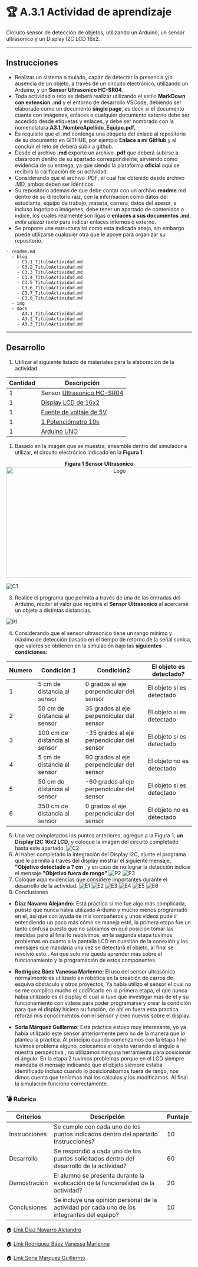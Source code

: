 # :trophy: A.3.1 Actividad de aprendizaje

Circuito sensor de detección de objetos, utilizando un Arduino, un sensor ultrasonico y un Display I2C LCD 16x2.
___

## Instrucciones

- Realizar un sistema simulado, capaz de detectar la presencia y/o ausencia de un objeto, a través de un circuito electrónico, utilizando un Arduino, y un **Sensor Ultrasonico HC-SR04**.
- Toda actividad o reto se deberá realizar utilizando el estilo **MarkDown con extension .md** y el entorno de desarrollo VSCode, debiendo ser elaborado como un documento **single page**, es decir si el documento cuanta con imágenes, enlaces o cualquier documento externo debe ser accedido desde etiquetas y enlaces, y debe ser nombrado con la nomenclatura **A3.1_NombreApellido_Equipo.pdf.**
- Es requisito que el .md contenga una etiqueta del enlace al repositorio de su documento en GITHUB, por ejemplo **Enlace a mi GitHub** y al concluir el reto se deberá subir a github.
- Desde el archivo **.md** exporte un archivo **.pdf** que deberá subirse a classroom dentro de su apartado correspondiente, sirviendo como evidencia de su entrega, ya que siendo la plataforma **oficial** aquí se recibirá la calificación de su actividad.
- Considerando que el archivo .PDF, el cual fue obtenido desde archivo .MD, ambos deben ser idénticos.
- Su repositorio ademas de que debe contar con un archivo **readme**.md dentro de su directorio raíz, con la información como datos del estudiante, equipo de trabajo, materia, carrera, datos del asesor, e incluso logotipo o imágenes, debe tener un apartado de contenidos o indice, los cuales realmente son ligas o **enlaces a sus documentos .md**, _evite utilizar texto_ para indicar enlaces internos o externo.
- Se propone una estructura tal como esta indicada abajo, sin embargo puede utilizarse cualquier otra que le apoye para organizar su repositorio.
  
```
- readme.md
  - blog
    - C3.1_TituloActividad.md
    - C3.2_TituloActividad.md
    - C3.3_TituloActividad.md
    - C3.4_TituloActividad.md
    - C3.5_TituloActividad.md
    - C3.6_TituloActividad.md
    - C3.7_TituloActividad.md
    - C3.8_TituloActividad.md
  - img
  - docs
    - A3.1_TituloActividad.md
    - A3.2_TituloActividad.md
    - A3.3_TituloActividad.md
```
___

## Desarrollo

1. Utilizar el siguiente listado de materiales para la elaboración de la actividad

| Cantidad | Descripción                                                                                                                                                                                                                        |
| -------- | ---------------------------------------------------------------------------------------------------------------------------------------------------------------------------------------------------------------------------------- |
| 1        | Sensor [Ultrasonico HC-SR04](https://www.amazon.com.mx/SainSmart-HC-SR04-Ranging-Detector-Distance/dp/B004U8TOE6/ref=sr_1_5?__mk_es_MX=%C3%85M%C3%85%C5%BD%C3%95%C3%91&dchild=1&keywords=hc-sr04&qid=1599005012&sr=8-5)            |
| 1         | [Display LCD de 16x2](https://www.geekfactory.mx/tutoriales/tutoriales-arduino/pantalla-lcd-16x2-con-arduino/)
| 1        | [Fuente de voltaje de 5V](https://cdmxelectronica.com/producto/fuente-de-alimentacion-5v-10a/)                                                                                                                                                                                                        |
| 1        | [1 Potenciómetro 10k ](https://www.amazon.com.mx/Uxcell-a15011600ux0235-Linear-Rotary-Potentiometer/dp/B01DKCUVMQ/ref=sr_1_1?__mk_es_MX=%C3%85M%C3%85%C5%BD%C3%95%C3%91&dchild=1&keywords=potenciometro+10k&qid=1599005041&sr=8-1) |
| 1        | [Arduino UNO](https://www.amazon.com.mx/Progressive-Automations-LC-066-Arduino-Rev3/dp/B00WH5XOJK/ref=sr_1_7?__mk_es_MX=%C3%85M%C3%85%C5%BD%C3%95%C3%91&dchild=1&keywords=arduino+uno&qid=1599005073&sr=8-7)                       |

1. Basado en la imágen que se muestra, ensamble dentro del simulador a utilizar, el circuito electrónico indicado en la **Figura 1**.

<p align="center"> <b>Figura 1 Sensor Ultrasonico</b>
    <img alt="Logo" src="../img/C3.x_ArduinoEsquematicoSensorUltrasonico.png" width=600 height=300>
</p>


![C1](../img/C1A31.png)

3. Realice el programa que permita a través de una de las entradas del Arduino, recibir el valor que registra el **Sensor Ultrasonico** al acercarse un objeto a distintas distancias.

![P1](../img/P1A31.png)

4. Considerando que el sensor ultrasonico tiene un rango mínimo y máximo de detección basado en el tiempo de retorno de la señal sonica, que valores se obtienen en la simulación bajo las **siguientes condiciones:**

| Numero | Condición 1                   | Condición2                                 | El objeto es detectado? |
| ------ | ----------------------------- | ------------------------------------------ | ----------------------- |
| 1      | 5 cm de distancia al sensor   | 0 grados al eje perpendicular del sensor   |El objeto si es detectado
| 2      | 50 cm de distancia al sensor  | 35 grados al eje perpendicular del sensor  |El objeto si es detectado
| 3      | 100 cm de distancia al sensor | -35 grados al eje perpendicular del sensor |El objeto si es detectado
| 4      | 5 cm de distancia al sensor   | 90 grados al eje perpendicular del sensor  |El objeto no es detectado
| 5      | 50 cm de distancia al sensor  | -60 grados al eje perpendicular del sensor |El objeto si es detectado
| 6      | 350 cm de distancia al sensor | 0 grados al eje perpendicular del sensor   |El objeto no es detectado

5. Una vez completados los puntos anteriores, agregue a la Figura 1, **un Display I2C 16x2 LCD**, y coloque la imagen del circuito completado hasta este apartado.
![C2](../img/C2A31.png)
6. Al haber completado la integración del Display I2C, ajuste el programa que le permita a través del display mostrar el siguiente mensaje, **"Objetivo detectado a ? cm** , y en caso de no lograr la detección indicar el mensaje **"Objetivo fuera de rango"**
![P2](../img/P2A31.png)
![P3](../img/P3A31.png)
7. Coloque aqui evidencias que considere importantes durante el desarrollo de la actividad.
![E1](../img/E1A31.png)
![E2](../img/E2A31.png)
![E3](../img/E3A31.png)
![E4](../img/E4A31.png)
![E5](../img/E5A31.png)
![E6](../img/E6A31.png)
8. Conclusiones
* **Diaz Navarro Alejandro:**
Está práctica si me fue algo más complicada, puesto que nunca había utilizado Arduino y mucho menos programado en el, así que con ayuda de mis compañeros y unos vídeos pude ir entendiendo un poco más cómo se maneja esté, la primera etapa fue un tanto confusa puesto que no sabíamos en qué posición tomar las medidas pero al final lo resolvimos, en la segunda etapa tuvimos problemas en cuanto a la pantalla LCD en cuestión de la conexión y los mensajes que mandaría una vez se detectará el objeto, al final se revolvió esto..
Así que solo me queda aprender más sobre el funcionamiento y la programación de estos componentes

* **Rodríguez Báez Vanessa Marlenne:**
El uso del sensor 
ultrasónico normalmente es utilizado en robótica en la 
creación de carros de esquiva obstáculo y otros 
proyectos, Ya había utilizo el sensor el cual no se me 
complico mucho el codificarlo en la primera etapa, el que
nunca había utilizado es el display el cual si tuve que 
investigar mas de el y su funcionamiento con videos para 
poder programarse y crear la condición para que el 
display hiciera su función, de ahí en fuera esta practica
reforzó mis conocimientos con el sensor y creo nuevos 
sobre el display.

* **Soria Márquez Guillermo:**
Esta práctica estuvo muy interesante, yo ya había utilizado este sensor anteriormente pero no de la manera que lo plantea la práctica. Al principio cuando comenzamos con la etapa 1 no tuvimos problema alguno, colocamos el objeto variando el ángulo a nuestra perspectiva , no utilizamos ninguna herramienta para posicionar el ángulo. En la etapa 2 tuvimos problemas porque en el LCD siempre mandaba el mensaje indicando que el objeto siempre estaba identificado incluso cuando lo posicionábamos fuera de rango, nos dimos cuenta que teníamos mal los cálculos y los modificamos. Al final la simulación funciono correctamente.  
### :bomb: Rubrica

| Criterios     | Descripción                                                                                  | Puntaje |
| ------------- | -------------------------------------------------------------------------------------------- | ------- |
| Instrucciones | Se cumple con cada uno de los puntos indicados dentro del apartado Instrucciones?            | 10      |
| Desarrollo    | Se respondió a cada uno de los puntos solicitados dentro del desarrollo de la actividad?     | 60      |
| Demostración  | El alumno se presenta durante la explicación de la funcionalidad de la actividad?            | 20      |
| Conclusiones  | Se incluye una opinión personal de la actividad  por cada uno de los integrantes del equipo? | 10      |


:house: [Link  Díaz Navarro Alejandro](https://github.com/AlejandroDiaz96/SistemasProgramables2020)

:house: [Link Rodríguez Báez Vanessa Marlenne](https://github.com/vanessamRodriguez/Sistemas_Programables)

:house: [Link Soria Márquez Guillermo](https://github.com/GuillermoSoria97/Sistemas_P)
